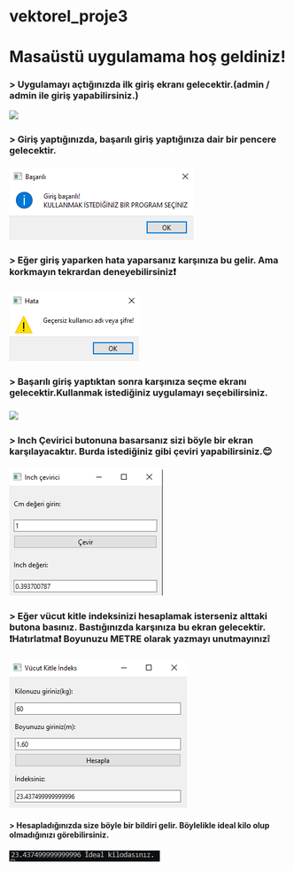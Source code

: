 # vektorel_proje3
<h1>Masaüstü uygulamama hoş geldiniz!</h1>

<h3> > Uygulamayı açtığınızda ilk giriş ekranı gelecektir.(admin / admin ile giriş yapabilirsiniz.)</h3>
<img src = "proje3_resimler/loginekranı.png">
<p><p>



<h3> > Giriş yaptığınızda, başarılı giriş yaptığınıza dair bir pencere gelecektir.<h3>
<img src = "proje3_resimler/başarılı.png">
<p><p>


<h3> > Eğer giriş yaparken hata yaparsanız karşınıza bu gelir. Ama korkmayın tekrardan deneyebilirsiniz❗<h3>
<img src = "proje3_resimler/hata.png">
<p></p>



<h3> > Başarılı giriş yaptıktan sonra karşınıza seçme ekranı gelecektir.Kullanmak istediğiniz uygulamayı seçebilirsiniz.<h3>
<img src = "proje3_resimler/uygulamaseçme.png">
<p><p>



<h3> > Inch Çevirici butonuna basarsanız sizi böyle bir ekran karşılayacaktır. Burda istediğiniz gibi çeviri yapabilirsiniz.😊 <h3>
<img src = "proje3_resimler/inchcevirme.png">
<p><p>



<h3> > Eğer vücut kitle indeksinizi hesaplamak isterseniz alttaki butona basınız. Bastığınızda karşınıza bu ekran gelecektir. ❗Hatırlatma❗ Boyunuzu METRE olarak yazmayı unutmayınız❕<h3>
<img src = "proje3_resimler/indeks.png">


<h4> > Hesapladığınızda size böyle bir bildiri gelir. Böylelikle ideal kilo olup olmadığınızı görebilirsiniz.<h4>
<img src = "proje3_resimler/bildiri.png">
<p><p>

